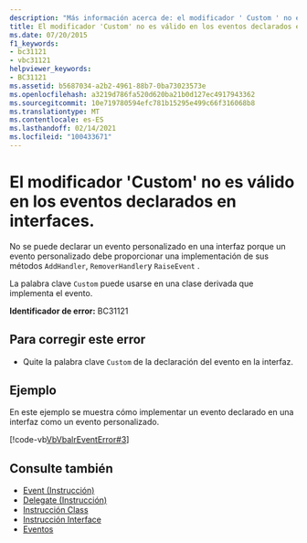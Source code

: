 ```yaml
---
description: "Más información acerca de: el modificador ' Custom ' no es válido en eventos declarados en interfaces"
title: El modificador 'Custom' no es válido en los eventos declarados en interfaces.
ms.date: 07/20/2015
f1_keywords:
- bc31121
- vbc31121
helpviewer_keywords:
- BC31121
ms.assetid: b5687034-a2b2-4961-88b7-0ba73023573e
ms.openlocfilehash: a3219d786fa520d620ba21b0d127ec4917943362
ms.sourcegitcommit: 10e719780594efc781b15295e499c66f316068b8
ms.translationtype: MT
ms.contentlocale: es-ES
ms.lasthandoff: 02/14/2021
ms.locfileid: "100433671"
---
```

# <a name="custom-modifier-is-not-valid-on-events-declared-in-interfaces"></a>El modificador 'Custom' no es válido en los eventos declarados en interfaces.

No se puede declarar un evento personalizado en una interfaz porque un evento personalizado debe proporcionar una implementación de sus métodos `AddHandler`, `RemoverHandler`y `RaiseEvent` .  
  
 La palabra clave `Custom` puede usarse en una clase derivada que implementa el evento.  
  
 **Identificador de error:** BC31121  
  
## <a name="to-correct-this-error"></a>Para corregir este error  
  
- Quite la palabra clave `Custom` de la declaración del evento en la interfaz.  
  
## <a name="example"></a>Ejemplo  

 En este ejemplo se muestra cómo implementar un evento declarado en una interfaz como un evento personalizado.  
  
 [!code-vb[VbVbalrEventError#3](~/samples/snippets/visualbasic/VS_Snippets_VBCSharp/VbVbalrEventError/VB/VbVbalrEventError.vb#3)]  
  
## <a name="see-also"></a>Consulte también

- [Event (Instrucción)](../language-reference/statements/event-statement.md)
- [Delegate (Instrucción)](../language-reference/statements/delegate-statement.md)
- [Instrucción Class](../language-reference/statements/class-statement.md)
- [Instrucción Interface](../language-reference/statements/interface-statement.md)
- [Eventos](../programming-guide/language-features/events/index.md)
